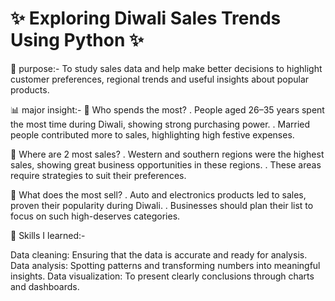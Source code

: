 # ✨ Exploring Diwali Sales Trends Using Python ✨

🎯 purpose:-
To study sales data and help make better decisions to highlight customer preferences, regional trends and useful insights about popular products.

📊 major insight:-
⿡ Who spends the most?
. People aged 26–35 years spent the most time during Diwali, showing strong purchasing power.
. Married people contributed more to sales, highlighting high festive expenses.

⿢ Where are 2 most sales?
. Western and southern regions were the highest sales, showing great business opportunities in these regions.
. These areas require strategies to suit their preferences.

⿣ What does the most sell?
. Auto and electronics products led to sales, proven their popularity during Diwali.
. Businesses should plan their list to focus on such high-deserves categories.

🚀 Skills I learned:-

Data cleaning: Ensuring that the data is accurate and ready for analysis.
Data analysis: Spotting patterns and transforming numbers into meaningful insights.
Data visualization: To present clearly conclusions through charts and dashboards.

